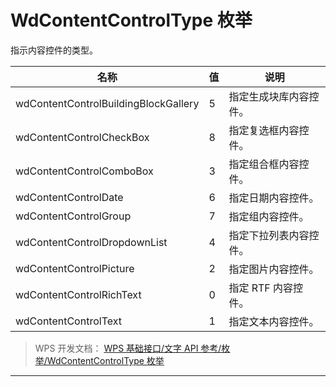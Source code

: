# WdContentControlType 枚举

指示内容控件的类型。

| 名称                                 | 值  | 说明                   |
|--------------------------------------|-----|------------------------|
| wdContentControlBuildingBlockGallery | 5   | 指定生成块库内容控件。 |
| wdContentControlCheckBox             | 8   | 指定复选框内容控件。   |
| wdContentControlComboBox             | 3   | 指定组合框内容控件。   |
| wdContentControlDate                 | 6   | 指定日期内容控件。     |
| wdContentControlGroup                | 7   | 指定组内容控件。       |
| wdContentControlDropdownList         | 4   | 指定下拉列表内容控件。 |
| wdContentControlPicture              | 2   | 指定图片内容控件。     |
| wdContentControlRichText             | 0   | 指定 RTF 内容控件。    |
| wdContentControlText                 | 1   | 指定文本内容控件。     |

> WPS 开发文档： [WPS 基础接口/文字 API 参考/枚举/WdContentControlType 枚举](https://qn.cache.wpscdn.cn/encs/doc/office_v19/topics/WPS%20%E5%9F%BA%E7%A1%80%E6%8E%A5%E5%8F%A3/%E6%96%87%E5%AD%97%20API%20%E5%8F%82%E8%80%83/%E6%9E%9A%E4%B8%BE/WdContentControlType%20%E6%9E%9A%E4%B8%BE.html)

------------------------------------------------------------------------
